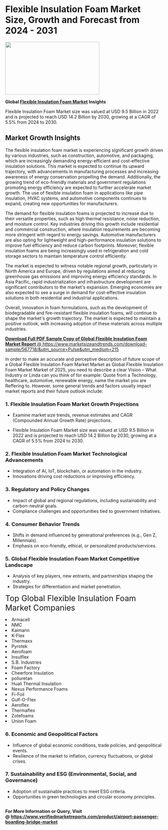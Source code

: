 <H1>Flexible Insulation Foam Market Size, Growth and Forecast from 2024 - 2031</H1><img class="aligncenter size-medium wp-image-584254" src="https://thirdeyenews.in/wp-content/uploads/2024/09/Global-Market-Research-300x168.jpeg" alt="" width="300" height="168" /><p><strong>Global&nbsp;<a href="https://www.marketsizeandtrends.com/download-sample/567718/&amp;utm_source=Pulse&amp;utm_medium=215">Flexible Insulation Foam Market</a> Insights</strong></p><p>Flexible Insulation Foam Market size was valued at USD 9.5 Billion in 2022 and is projected to reach USD 14.2 Billion by 2030, growing at a CAGR of 5.5% from 2024 to 2030.</p><p><h2>Market Growth Insights</h2> <p>The flexible insulation foam market is experiencing significant growth driven by various industries, such as construction, automotive, and packaging, which are increasingly demanding energy-efficient and cost-effective insulation solutions. This market is expected to continue its upward trajectory, with advancements in manufacturing processes and increasing awareness of energy conservation propelling the demand. Additionally, the growing trend of eco-friendly materials and government regulations promoting energy efficiency are expected to further accelerate market growth. The use of flexible insulation foam in applications like pipe insulation, HVAC systems, and automotive components continues to expand, creating new opportunities for manufacturers.</p> <p><a href="#"></a></p> <p>The demand for flexible insulation foams is projected to increase due to their versatile properties, such as high thermal resistance, noise reduction, and moisture control. Key industries driving this growth include residential and commercial construction, where insulation requirements are becoming more stringent with regard to energy savings. Automotive manufacturers are also opting for lightweight and high-performance insulation solutions to improve fuel efficiency and reduce carbon footprints. Moreover, flexible insulation foams are being increasingly used in refrigeration and cold storage sectors to maintain temperature control efficiently.</p> <p>The market is expected to witness notable regional growth, particularly in North America and Europe, driven by regulations aimed at reducing greenhouse gas emissions and improving energy efficiency standards. In Asia Pacific, rapid industrialization and infrastructure development are significant contributors to the market's expansion. Emerging economies are also expected to see a surge in demand for cost-effective insulation solutions in both residential and industrial applications.</p> <p>Overall, innovation in foam formulations, such as the development of biodegradable and fire-resistant flexible insulation foams, will continue to shape the market's growth trajectory. The market is expected to maintain a positive outlook, with increasing adoption of these materials across multiple industries.</p> <p><a href="#"></p><p><span class=""><strong>Download Full PDF Sample Copy of Global Flexible Insulation Foam Market Report</strong> @ <a href="https://www.marketsizeandtrends.com/download-sample/567718/&amp;utm_source=Pulse&amp;utm_medium=215" target="_blank">https://www.marketsizeandtrends.com/download-sample/567718/&amp;utm_source=Pulse&amp;utm_medium=215</a></span></p><p>In order to make an accurate and perceptive description of future scope of a Global&nbsp;Flexible Insulation Foam Market Market as Global&nbsp;Flexible Insulation Foam Market Market of 2025, you need to describe a clear Vision &ndash; What Industry or Linda can you think of for example: Quote from a Technology, healthcare, automotive, renewable energy, name the market you are Reffering to. However, some general trends and factors usually impact market reports and their future outlook include:</p><h3>1.&nbsp;<strong>Flexible Insulation Foam Market Growth Projections</strong></h3><ul><li>Examine market size trends, revenue estimates and CAGR (Compounded Annual Growth Rate) projections.</li><li><p>Flexible Insulation Foam Market size was valued at USD 9.5 Billion in 2022 and is projected to reach USD 14.2 Billion by 2030, growing at a CAGR of 5.5% from 2024 to 2030.</p></li></ul><h3>2.&nbsp;<strong>Flexible Insulation Foam Market Technological Advancements</strong></h3><ul><li>Integration of AI, IoT, blockchain, or automation in the industry.</li><li>Innovations driving cost reductions or improving efficiency.</li></ul><h3>3.&nbsp;<strong>Regulatory and Policy Changes</strong></h3><ul><li>Impact of global and regional regulations, including sustainability and carbon-neutral goals.</li><li>Compliance challenges and opportunities tied to government initiatives.</li></ul><h3>4.&nbsp;<strong>Consumer Behavior Trends</strong></h3><ul><li>Shifts in demand influenced by generational preferences (e.g., Gen Z, Millennials).</li><li>Emphasis on eco-friendly, ethical, or personalized products/services.</li></ul><h3>5.&nbsp;<strong>Global Flexible Insulation Foam Market Competitive Landscape</strong></h3><ul><li>Analysis of key players, new entrants, and partnerships shaping the industry.</li><li>Strategies for differentiation and market penetration.</li></ul><p data-pm-slice="1 1 []"><span style="color: inherit; font-family: inherit; font-size: 25px;">Top Global Flexible Insulation Foam Market Companies</span></p><div class="" data-test-id=""><p><li>Armacell</li><li> NMC</li><li> Kaimann</li><li> K-Flex</li><li> Thermaxx</li><li> Pyrotek</li><li> Aerofoam</li><li> Insulflex</li><li> S.B. Industries</li><li> Foam Factory</li><li> Cheerfore Insulation</li><li> poliuretan</li><li> Huali Thermal Insulation</li><li> Nexus Performance Foams</li><li> Fi-Foil</li><li> Gulf-O-Flex</li><li> Aeroflex</li><li> Thermaflex</li><li> Zotefoams</li><li> Union Foam</li></p></div><h3>6.&nbsp;<strong>Economic and Geopolitical Factors</strong></h3><ul><li>Influence of global economic conditions, trade policies, and geopolitical events.</li><li>Resilience of the market to inflation, currency fluctuations, or global crises.</li></ul><h3>7.&nbsp;<strong>Sustainability and ESG (Environmental, Social, and Governance)</strong></h3><ul><li>Adoption of sustainable practices to meet ESG criteria.</li><li>Opportunities in green technologies and circular economy principles.</li></ul><h2><strong style="font-size: 14px;">For More Information or Query, Visit @&nbsp;</strong><a style="background-color: #ffffff; font-size: 14px;" href="https://www.marketsizeandtrends.com/report/flexible-insulation-foam-market/" target="_blank">https://www.verifiedmarketreports.com/product/airport-passenger-boarding-bridge-market</a></h2>
